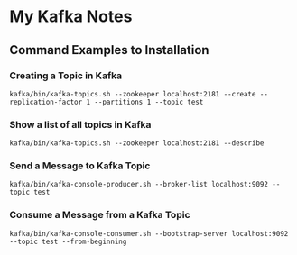 # My Kafka Notes

## Command Examples to Installation

### Creating a Topic in Kafka
	kafka/bin/kafka-topics.sh --zookeeper localhost:2181 --create --replication-factor 1 --partitions 1 --topic test

### Show a list of all topics in Kafka
	kafka/bin/kafka-topics.sh --zookeeper localhost:2181 --describe

### Send a Message to Kafka Topic
	kafka/bin/kafka-console-producer.sh --broker-list localhost:9092 --topic test

### Consume a Message from a Kafka Topic
	kafka/bin/kafka-console-consumer.sh --bootstrap-server localhost:9092 --topic test --from-beginning
